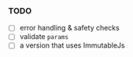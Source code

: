 ### TODO

* [ ] error handling & safety checks
* [ ] validate `params`
* [ ] a version that uses ImmutableJs
